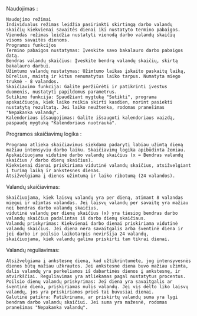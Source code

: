 Naudojimas :

	Naudojimo režimai
	Individualus režimas leidžia pasirinkti skirtingą darbo valandų skaičių kiekvienai savaitės dienai iki nustatyto termino pabaigos.
	Vienodas režimas leidžia nustatyti vienodą darbo valandų skaičių visoms savaitės dienoms.
	Programos funkcijos
	Termino pabaigos nustatymas: Įveskite savo bakalauro darbo pabaigos datą.
	Bendras valandų skaičius: Įveskite bendrą valandų skaičių, skirtą bakalauro darbui.
	Užimtumo valandų nustatymas: Užimtumo laikas įskaito paskaitų laiką, būrelius, maistą ir kitus nenumatytus laiko tarpus. Numatyta miego trukmė - 8 valandos.
	Skaičiavimo funkcija: Galite peržiūrėti ir patikrinti įvestus duomenis, nustatyti papildomus parametrus.
	Sutikimo funkcija: Spaudžiant mygtuką "Sutikti", programa apskaičiuoja, kiek laiko reikia skirti kasdien, norint pasiekti nustatytą rezultatą. Jei laiko neužtenka, rodomas pranešimas "Nepakanka valandų".
	Kalendoriaus išsaugojimas: Galite išsaugoti kalendoriaus vaizdą, paspaudę mygtuką "Kalendoriaus nuotrauka".
	
Programos skaičiavimų logika : 

	Programa atlieka skaičiavimus siekdama padaryti labiau užimtą dieną mažiau intensyviu darbo laiku. Skaičiavimų logika apibūdinta žemiau.
	Apskaičiuojama vidutinė darbo valandų skaičius (x = Bendras valandų skaičius / darbo dienų skaičius).
	Kiekvienai dienai priskiriama vidutinė valandų skaičius, atsižvelgiant į turimą laiką ir ankstesnes dienas.
	Atsižvelgiama į dienos užimtumą ir laiko ribotumą (24 valandos).
	
Valandų skaičiavimas:

	Skaičiuojama, kiek laisvų valandų yra per dieną, atimant 8 valandas miegui ir užimtas valandas. Jei laisvų valandų per savaitę yra mažiau nei bendras darbo valandų skaičius,
	vidutinė valandų per dieną skaičius (x) yra tiesiog bendras darbo valandų skaičius padalintas iš darbo dienų skaičiaus.
	Valandų priskyrimas: Kiekvienai darbo dienai priskiriama vidutinė valandų skaičius. Jei diena nėra savaitgalis arba šventinė diena ir jei darbo ir poilsio laikotarpis neviršija 24 valandų,
	skaičiuojama, kiek valandų galima priskirti tam tikrai dienai.
Valandų reguliavimas: 

	Atsižvelgiama į ankstesnę dieną, kad užtikrintumėte, jog intensyvesnės dienos būtų mažiau užkrautos. Jei ankstesnė diena buvo mažiau užimta,
	dalis valandų yra perkeliamos iš dabartinės dienos į ankstesnę, ir atvirkščiai. Reguliavimas yra atliekamas pagal nustatytus procentus.
	Poilsio dienų valandų priskyrimas: Jei diena yra savaitgalis ar šventinė diena, priskiriamas nulis valandų. Jei vis dėlto liko laisvų valandų, jos yra priskiriamos prieš tai buvusiai dienai.
	Galutinė patikra: Patikrinama, ar priskirtų valandų suma yra lygi bendram darbo valandų skaičiui. Jei suma yra mažesnė, rodomas pranešimas "Nepakanka valandų".


